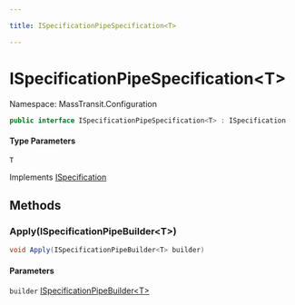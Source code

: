 ```yaml
---

title: ISpecificationPipeSpecification<T>

---
```


# ISpecificationPipeSpecification\<T\>

Namespace: MassTransit.Configuration

```csharp
public interface ISpecificationPipeSpecification<T> : ISpecification
```

#### Type Parameters

`T`<br/>

Implements [ISpecification](../masstransit/ispecification)

## Methods

### **Apply(ISpecificationPipeBuilder\<T\>)**

```csharp
void Apply(ISpecificationPipeBuilder<T> builder)
```

#### Parameters

`builder` [ISpecificationPipeBuilder\<T\>](../masstransit-configuration/ispecificationpipebuilder-1)<br/>

